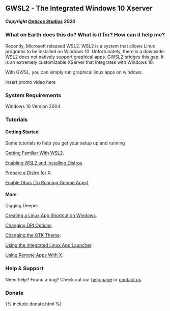 ## GWSL2 - The Integrated Windows 10 Xserver


##### Copyright [Opticos Studios](http://opticos.studio) 2020

### What on Earth does this do? What is it for? How can it help me?

Recently, Microsoft released WSL2. WSL2 is a system that allows Linux programs to be installed on Windows 10. Unfortunately, there is a downside: WSL2 does not natively support graphical apps. GWSL2 bridges this gap. It is an extremely customizable XServer that integrates with Windows 10. 

With GWSL, you can simply run graphical linux apps on windows.



Insert promo video here



### System Requirements

Windows 10 Version 2004



### Tutorials

#### Getting Started

Some tutorials to help you get your setup up and running

[Getting Familiar With WSL2](https://docs.microsoft.com/en-us/learn/modules/get-started-with-windows-subsystem-for-linux/1-introduction).

[Enabling WSL2 and Installing Distros](https://docs.microsoft.com/en-us/learn/modules/get-started-with-windows-subsystem-for-linux/2-enable-and-install).

[Prepare a Distro for X](https://guides.github.com/features/mastering-markdown/).

[Enable Dbus (To Running Gnome Apps)](https://guides.github.com/features/mastering-markdown/).

#### More

Digging Deeper

[Creating a Linux App Shortcut on Windows](https://guides.github.com/features/mastering-markdown/).

[Changing DPI Options](https://guides.github.com/features/mastering-markdown/).

[Changing the GTK Theme](https://guides.github.com/features/mastering-markdown/).

[Using the Integrated Linux App Launcher](https://guides.github.com/features/mastering-markdown/).

[Using Remote Apps With X](https://guides.github.com/features/mastering-markdown/).





### Help & Support
Need help? Found a bug? Check out our [help page](https://help.github.com/categories/github-pages-basics/) or [contact us](https://github.com/contact).




### Donate

{% include donate.html %}
